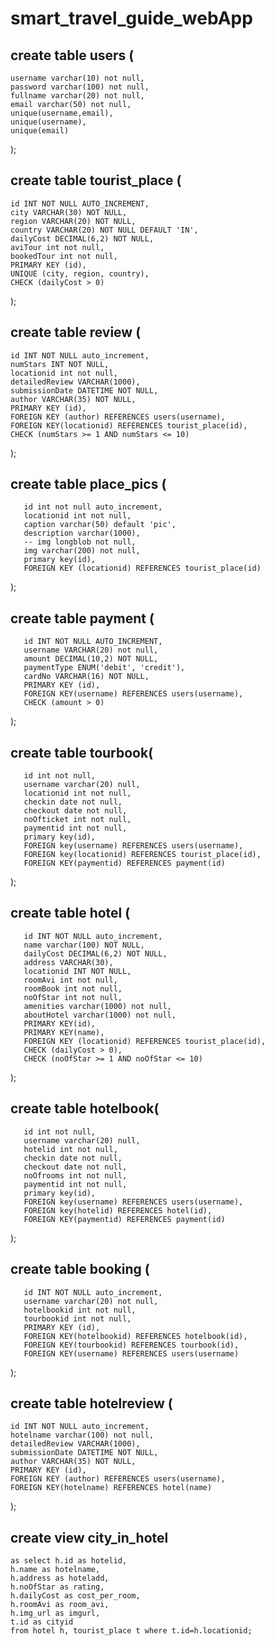 # smart_travel_guide_webApp

## create table users (
	username varchar(10) not null,
	password varchar(100) not null,
	fullname varchar(20) not null,
	email varchar(50) not null,
	unique(username,email),
	unique(username),
	unique(email)
);


## create table tourist_place (
    id INT NOT NULL AUTO_INCREMENT,
    city VARCHAR(30) NOT NULL,
    region VARCHAR(20) NOT NULL,
    country VARCHAR(20) NOT NULL DEFAULT 'IN',
    dailyCost DECIMAL(6,2) NOT NULL,
    aviTour int not null,
    bookedTour int not null,
    PRIMARY KEY (id),
    UNIQUE (city, region, country),
    CHECK (dailyCost > 0)
);

## create table review (
    id INT NOT NULL auto_increment,
    numStars INT NOT NULL,
    locationid int not null,
    detailedReview VARCHAR(1000),
    submissionDate DATETIME NOT NULL,
    author VARCHAR(35) NOT NULL,
    PRIMARY KEY (id),
    FOREIGN KEY (author) REFERENCES users(username),
    FOREIGN KEY(locationid) REFERENCES tourist_place(id),
    CHECK (numStars >= 1 AND numStars <= 10)
);


## create table place_pics (
       id int not null auto_increment,
       locationid int not null,
       caption varchar(50) default 'pic',
       description varchar(1000),
       -- img longblob not null,
       img varchar(200) not null,
       primary key(id),
       FOREIGN KEY (locationid) REFERENCES tourist_place(id)
);

## create table payment (
       id INT NOT NULL AUTO_INCREMENT,
       username VARCHAR(20) not null,
       amount DECIMAL(10,2) NOT NULL,
       paymentType ENUM('debit', 'credit'),
       cardNo VARCHAR(16) NOT NULL,
       PRIMARY KEY (id),
       FOREIGN KEY(username) REFERENCES users(username),
       CHECK (amount > 0)
);


## create table tourbook(
       id int not null,
       username varchar(20) null,
       locationid int not null,
       checkin date not null,
       checkout date not null,
       noOfticket int not null,
       paymentid int not null,
       primary key(id),
       FOREIGN key(username) REFERENCES users(username),
       FOREIGN key(locationid) REFERENCES tourist_place(id),
       FOREIGN KEY(paymentid) REFERENCES payment(id)

);


## create table hotel (
       id INT NOT NULL auto_increment,
       name varchar(100) NOT NULL,
       dailyCost DECIMAL(6,2) NOT NULL,
       address VARCHAR(30),
       locationid INT NOT NULL,
       roomAvi int not null,
       roomBook int not null,
       noOfStar int not null,
       amenities varchar(1000) not null,
       aboutHotel varchar(1000) not null,
       PRIMARY KEY(id),
       PRIMARY KEY(name),
       FOREIGN KEY (locationid) REFERENCES tourist_place(id),
       CHECK (dailyCost > 0),
       CHECK (noOfStar >= 1 AND noOfStar <= 10)
);

## create table hotelbook(
       id int not null,
       username varchar(20) null,
       hotelid int not null,
       checkin date not null,
       checkout date not null,
       noOfrooms int not null,
       paymentid int not null,
       primary key(id),
       FOREIGN key(username) REFERENCES users(username),
       FOREIGN key(hotelid) REFERENCES hotel(id),
       FOREIGN KEY(paymentid) REFERENCES payment(id)
);

## create table booking (
       id INT NOT NULL auto_increment,
       username varchar(20) not null,
       hotelbookid int not null,
       tourbookid int not null,
       PRIMARY KEY (id),
       FOREIGN KEY(hotelbookid) REFERENCES hotelbook(id),
       FOREIGN KEY(tourbookid) REFERENCES tourbook(id),
       FOREIGN KEY(username) REFERENCES users(username)
);     

## create table hotelreview (

    id INT NOT NULL auto_increment,
    hotelname varchar(100) not null,
    detailedReview VARCHAR(1000),
    submissionDate DATETIME NOT NULL,
    author VARCHAR(35) NOT NULL,
    PRIMARY KEY (id),
    FOREIGN KEY (author) REFERENCES users(username),
    FOREIGN KEY(hotelname) REFERENCES hotel(name)
);

## create view city_in_hotel
 	as select h.id as hotelid,
	h.name as hotelname,
	h.address as hoteladd,
	h.noOfStar as rating,
	h.dailyCost as cost_per_room,
	h.roomAvi as room_avi,
	h.img_url as imgurl,
	t.id as cityid
	from hotel h, tourist_place t where t.id=h.locationid;



